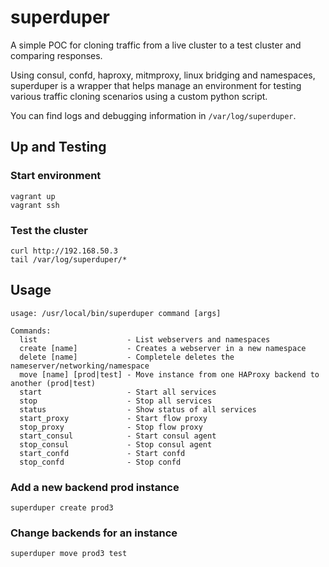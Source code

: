 # superduper
A simple POC for cloning traffic from a live cluster to a test cluster and comparing responses.

Using consul, confd, haproxy, mitmproxy, linux bridging and namespaces, superduper is a wrapper that helps manage an environment for testing various traffic cloning scenarios using a custom python script.

You can find logs and debugging information in ```/var/log/superduper```.

## Up and Testing

### Start environment
    vagrant up
    vagrant ssh
    
### Test the cluster
    curl http://192.168.50.3
    tail /var/log/superduper/*

## Usage
    usage: /usr/local/bin/superduper command [args]

    Commands:
      list                    - List webservers and namespaces
      create [name]           - Creates a webserver in a new namespace
      delete [name]           - Completele deletes the nameserver/networking/namespace
      move [name] [prod|test] - Move instance from one HAProxy backend to another (prod|test)
      start                   - Start all services
      stop                    - Stop all services
      status                  - Show status of all services
      start_proxy             - Start flow proxy
      stop_proxy              - Stop flow proxy
      start_consul            - Start consul agent
      stop_consul             - Stop consul agent
      start_confd             - Start confd
      stop_confd              - Stop confd

### Add a new backend prod instance
    superduper create prod3

### Change backends for an instance
    superduper move prod3 test
